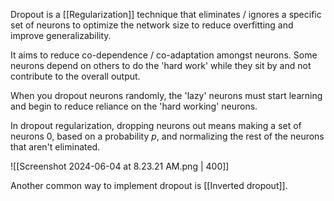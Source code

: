 Dropout is a [[Regularization]] technique that eliminates / ignores a specific set of neurons to optimize the network size to reduce overfitting and improve generalizability.

It aims to reduce co-dependence / co-adaptation amongst neurons. Some neurons depend on others to do the 'hard work' while they sit by and not contribute to the overall output.

When you dropout neurons randomly, the 'lazy' neurons must start learning and begin to reduce reliance on the 'hard working' neurons.

In dropout regularization, dropping neurons out means making a set of neurons $0$, based on a probability $p$, and normalizing the rest of the neurons that aren't eliminated.

![[Screenshot 2024-06-04 at 8.23.21 AM.png | 400]]

Another common way to implement dropout is [[Inverted dropout]].